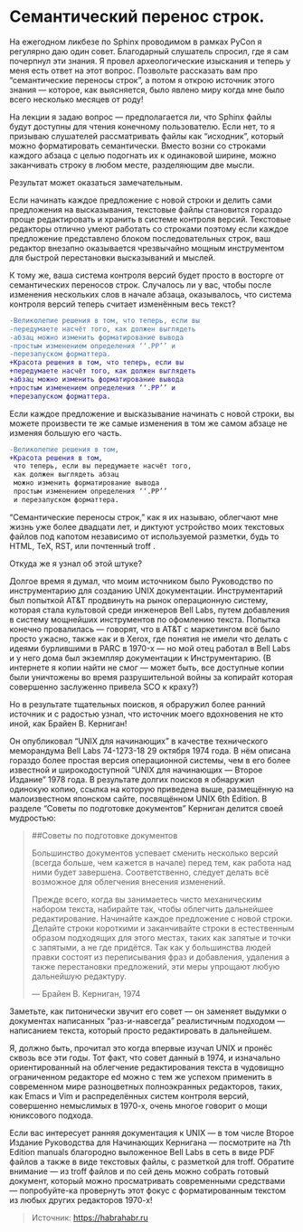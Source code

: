 # Семантический перенос строк.
На ежегодном ликбезе по Sphinx проводимом в рамках PyCon я регулярно даю один совет. Благодарный слушатель спросил, где я сам почерпнул эти знания. Я провел археологические изыскания и теперь у меня есть ответ на этот вопрос. Позвольте рассказать вам про “семантические переносы строк”, а потом я открою источник этого знания — которое, как выясняется, было явлено миру когда мне было всего несколько месяцев от роду!

На лекции я задаю вопрос — предполагается ли, что Sphinx файлы будут доступны для чтения конечному пользователю. Если нет, то я призываю слушателей рассматривать файлы как “исходник”, который можно форматировать семантически. Вместо возни со строками каждого абзаца с целью подогнать их к одинаковой ширине, можно заканчивать строку в любом месте, разделяющим две мысли.

Результат может оказаться замечательным.

Если начинать каждое предложение с новой строки и делить сами предложения на высказывания, текстовые файлы становится гораздо проще редактировать и хранить в системе контроля версий. Текстовые редакторы отлично умеют работать со строками поэтому если каждое предложение представлено блоком последовательных строк, ваш редактор внезапно оказывается чрезвычайно мощным инструментом для быстрой перестановки высказываний и мыслей.

К тому же, ваша система контроля версий будет просто в восторге от семантических переносов строк. Случалось ли у вас, чтобы после изменения нескольких слов в начале абзаца, оказывалось, что система контроля версий теперь считает изменённым весь текст?
```diff
-Великолепие решения в том, что теперь, если вы
-передумаете насчёт того, как должен выглядеть
-абзац можно изменить форматирование вывода
-простым изменением определения ‘‘.PP’’ и
-перезапуском форматтера.
+Красота решения в том, что теперь, если вы
+передумаете насчёт того, как должен выглядеть
+абзац можно изменить форматирование вывода
+простым изменением определения ‘‘.PP’’ и
+перезапуском форматтера.
```

Если каждое предложение и высказывание начинать с новой строки, вы можете произвести те же самые изменения в том же самом абзаце не изменяя большую его часть.
```diff
-Великолепие решения в том,
+Красота решения в том,
 что теперь, если вы передумаете насчёт того,
 как должен выглядеть абзац
 можно изменить форматирование вывода
 простым изменением определения ‘‘.PP’’
 и перезапуском форматтера.
```

“Семантические переносы строк,” как я их называю, облегчают мне жизнь уже более двадцати лет, и диктуют устройство моих текстовых файлов под капотом независимо от используемой разметки, будь то HTML, TeX, RST, или почтенный troff .

Откуда же я узнал об этой штуке?

Долгое время я думал, что моим источником было Руководство по инструментарию для созданию UNIX документации. Инструментарий был попыткой AT&T продвинуть на рынок операционную систему, которая стала культовой среди инженеров Bell Labs, путем добавления в систему мощнейших инструментов по офомлению текста. Попытка конечно провалилась — говорят, что в AT&T с маркетингом всё было просто ужасно, также как и в Xerox, где понятия не имели что делать с идеями бурлившими в PARC в 1970-x — но мой отец работал в Bell Labs и у него дома был экземпляр документации к Инструментарию. (В интернете я копии найти не смог — может быть, все доступные копии были уничтожены во время разрушительной войны за копирайт которая совершенно заслуженно привела SCO к краху?)

Но в результате тщательных поисков, я обраружил более ранний источник и с радостью узнал, что источник моего вдохновения не кто иной, как Брайен В. Керниган!

Он опубликовал “UNIX для начинающих” в качестве технического меморандума Bell Labs 74-1273-18 29 октября 1974 года. В нём описана гораздо более простая версия операционной системы, чем в его более известной и широкодоступной “UNIX для начинающих — Второе Издание” 1978 года. В результате долгих поисков я обнаружил одинокую копию, ссылка на которую приведена выше, размещённую на малоизвестном японском сайте, посвящённом UNIX 6th Edition. В разделе “Советы по подготовке документов” Керниган делится своей мудростью:

> ##Советы по подготовке документов
>
> Большинство документов успевает сменить несколько версий (всегда больше, чем кажется в начале) перед тем, как работа над ними будет завершена. Соответственно, следует делать всё возможное для облегчения внесения изменений.
>
> Прежде всего, когда вы занимаетесь чисто механическим набором текста, набирайте так, чтобы облегчить дальнейшее редактирование. Начинайте каждое предложение с новой строки. Делайте строки короткими и заканчивайте строки в естественным образом подходящих для этого местах, таких как запятые и точки с запятыми, а не где придётся. Так как у большинства людей правки состоят из переписывания фраз и добавления, удаления а также перестановки предложений, эти меры упрощают любую дальнейшую редактуру.
>
> — Брайен В. Керниган, 1974


Заметьте, как питонически звучит его совет — он заменяет выдумки о документах написанных “раз-и-навсегда” реалистичным подходом — написанием текста, который просто редактировать в дальнейшем.

Я, должно быть, прочитал это когда впервые изучал UNIX и пронёс сквозь все эти годы. Тот факт, что совет данный в 1974, и изначально ориентированный на облегчение редактирования текста в чудовищно ограниченном редакторе ed можно с тем же успехом применить в современном мире разноцветных полноэкранных редакторов, таких, как Emacs и Vim и распределённых систем контроля версий, совершенно немыслимых в 1970-х, очень многое говорит о мощи юниксового подхода.

Если вас интересует ранняя документация к UNIX — в том числе Второе Издание Руководства для Начинающих Кернигана — посмотрите на 7th Edition manuals благородно выложенное Bell Labs в сеть в виде PDF файлов а также в виде текстовых файлы, с разметкой для troff. Обратите внимание — из troff файлов и по сей день можно собрать готовый документ, который можно просматривать современными средствами — попробуйте-ка провернуть этот фокус с форматированным текстом из любых других редакторов 1970-х!

> Источник: https://habrahabr.ru
